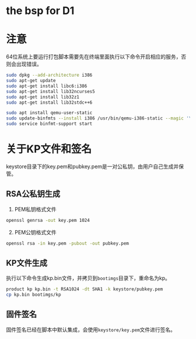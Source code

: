 # the bsp for D1


# 注意

64位系统上要运行打包脚本需要先在终端里面执行以下命令开启相应的服务，否则会出现错误。

```bash
sudo dpkg --add-architecture i386
sudo apt-get update
sudo apt-get install libc6:i386
sudo apt-get install lib32ncurses5
sudo apt-get install lib32z1
sudo apt-get install lib32stdc++6

sudo apt install qemu-user-static
sudo update-binfmts --install i386 /usr/bin/qemu-i386-static --magic '\x7fELF\x01\x01\x01\x03\x00\x00\x00\x00\x00\x00\x00\x00\x03\x00\x03\x00\x01\x00\x00\x00' --mask '\xff\xff\xff\xff\xff\xff\xff\xfc\xff\xff\xff\xff\xff\xff\xff\xff\xf8\xff\xff\xff\xff\xff\xff\xff'
sudo service binfmt-support start
```

# 关于KP文件和签名

keystore目录下的key.pem和pubkey.pem是一对公私钥，由用户自己生成并保管。

## RSA公私钥生成

1. PEM私钥格式文件

```bash
openssl genrsa -out key.pem 1024
```

2. PEM公钥格式文件

```bash
openssl rsa -in key.pem -pubout -out pubkey.pem
```

## KP文件生成

执行以下命令生成kp.bin文件，并拷贝到`bootimgs`目录下，重命名为kp。

```bash
product kp kp.bin -t RSA1024 -dt SHA1 -k keystore/pubkey.pem
cp kp.bin bootimgs/kp
```

## 固件签名

固件签名已经在脚本中默认集成，会使用`keystore/key.pem`文件进行签名。
